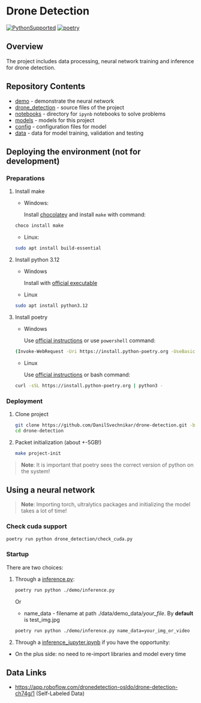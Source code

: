 # Drone Detection

[![PythonSupported](https://img.shields.io/badge/python-3.12-brightgreen.svg)](https://python3statement.org/#sections50-why)
[![poetry](https://img.shields.io/endpoint?url=https://python-poetry.org/badge/v0.json)](https://python-poetry.org/)

## Overview
The project includes data processing, neural network training and inference for drone detection.

## Repository Contents

- [demo](demo) - demonstrate the neural network
- [drone_detection](drone_detection) - source files of the project
- [notebooks](notebooks) - directory for `ipynb` notebooks to solve problems
- [models](models) - models for this project
- [config](config) - configuration files for model
- [data](data) - data for model training, validation and testing

## Deploying the environment (not for development)
### Preparations

1. Install make
    - Windows:

        Install [chocolatey](https://chocolatey.org/install) and install `make` with command:

    ```bash
    choco install make
    ```

    - Linux:

    ```bash
    sudo apt install build-essential
    ```

2. Install python 3.12
    - Windows

        Install with [official executable](https://www.python.org/downloads/)

    - Linux

    ```bash
    sudo apt install python3.12
    ```

3. Install poetry

   - Windows

        Use [official instructions](https://python-poetry.org/docs/#windows-powershell-install-instructions) or use `powershell` command:

    ```bash
    (Invoke-WebRequest -Uri https://install.python-poetry.org -UseBasicParsing).Content | py -
    ```

   - Linux

        Use [official instructions](https://python-poetry.org/docs/#installing-with-the-official-installer) or bash command:

    ```bash
    curl -sSL https://install.python-poetry.org | python3 -
    ```

### Deployment
1. Clone project

    ```bash
    git clone https://github.com/DanilSvechnikar/drone-detection.git -b develop
    cd drone-detection
   ```

2. Packet initialization (about +-5GB!)
   ```bash
   make project-init
   ```

> **Note**: It is important that poetry sees the correct version of python on the system!

## Using a neural network
> **Note**: Importing torch, ultralytics packages and initializing the model takes a lot of time!

### Check cuda support
   ```bash
   poetry run python drone_detection/check_cuda.py
   ```

### Startup
There are two choices:
1. Through a [inference.py](./demo/inference.py):
   ```bash
   poetry run python ./demo/inference.py
   ```

    Or
   - name_data - filename at path ./data/demo_data/*your_file*. By **default** is test_img.jpg

   ```bash
   poetry run python ./demo/inference.py name_data=your_img_or_video
   ```

2. Through a [inference_jupyter.ipynb](./demo/inference_jupyter.ipynb) if you have the opportunity:
- On the plus side: no need to re-import libraries and model every time


## Data Links
  - https://app.roboflow.com/dronedetection-osldo/drone-detection-ch74g/1 (Self-Labeled Data)
